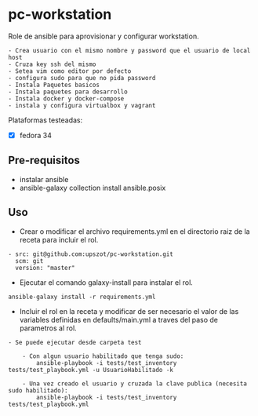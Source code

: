 # pc-workstation

Role de ansible para aprovisionar y configurar workstation.

	- Crea usuario con el mismo nombre y password que el usuario de local host
	- Cruza key ssh del mismo
	- Setea vim como editor por defecto
	- configura sudo para que no pida password
	- Instala Paquetes basicos
	- Instala paquetes para desarrollo
	- Instala docker y docker-compose
	- instala y configura virtualbox y vagrant
	

Plataformas testeadas:
- [X] fedora 34

## Pre-requisitos
 - instalar ansible
 - ansible-galaxy collection install ansible.posix

## Uso

- Crear o modificar el archivo requirements.yml en el directorio raiz de la receta para incluir el rol.

```
- src: git@github.com:upszot/pc-workstation.git
  scm: git
  version: "master"
```

- Ejecutar el comando galaxy-install para instalar el rol.

```
ansible-galaxy install -r requirements.yml
```

- Incluir el rol en la receta y modificar de ser necesario el valor de las variables definidas en defaults/main.yml a traves del paso de parametros al rol.

```
- Se puede ejecutar desde carpeta test 

	- Con algun usuario habilitado que tenga sudo:
		ansible-playbook -i tests/test_inventory tests/test_playbook.yml -u UsuarioHabilitado -k

	- Una vez creado el usuario y cruzada la clave publica (necesita sudo habilitado):
		ansible-playbook -i tests/test_inventory tests/test_playbook.yml 


```

